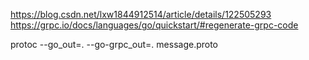 https://blog.csdn.net/lxw1844912514/article/details/122505293
https://grpc.io/docs/languages/go/quickstart/#regenerate-grpc-code 


protoc --go_out=. --go-grpc_out=. message.proto

